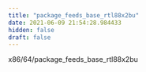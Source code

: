```yaml
---
title: "package_feeds_base_rtl88x2bu"
date: 2021-06-09 21:54:28.984433
hidden: false
draft: false
---
```


x86/64/package_feeds_base_rtl88x2bu

